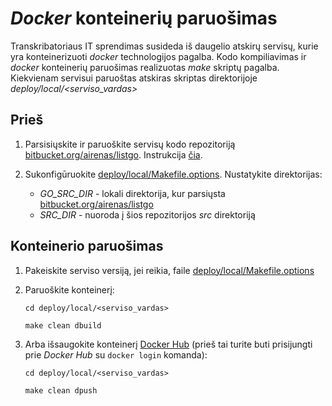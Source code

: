 # *Docker* konteinerių paruošimas

Transkribatoriaus IT sprendimas susideda iš daugelio atskirų servisų, kurie yra konteinerizuoti *docker* technologijos pagalba.
Kodo kompiliavimas ir *docker* konteinerių paruošimas realizuotas *make* skriptų pagalba. Kiekvienam servisui paruoštas atskiras skriptas direktorijoje *deploy/local/<serviso_vardas>*

## Prieš

1. Parsisiųskite ir paruoškite servisų kodo repozitoriją [bitbucket.org/airenas/listgo](https://bitbucket.org/airenas/listgo). Instrukcija [čia](https://bitbucket.org/airenas/listgo/src/master/README.lt.md).

1. Sukonfigūruokite [deploy/local/Makefile.options](Makefile.options). Nustatykite direktorijas:

    - *GO_SRC_DIR* - lokali direktorija, kur parsiųsta [bitbucket.org/airenas/listgo](https://bitbucket.org/airenas/listgo)
    - *SRC_DIR* - nuoroda į šios repozitorijos *src* direktoriją

## Konteinerio paruošimas

1. Pakeiskite serviso versiją, jei reikia, faile [deploy/local/Makefile.options](Makefile.options)

1. Paruoškite konteinerį:

    `cd deploy/local/<serviso_vardas>`

    `make clean dbuild`

1. Arba išsaugokite konteinerį [Docker Hub](https://hub.docker.com/) (prieš tai turite buti prisijungti prie *Docker Hub* su `docker login` komanda):

    `cd deploy/local/<serviso_vardas>`

    `make clean dpush`
